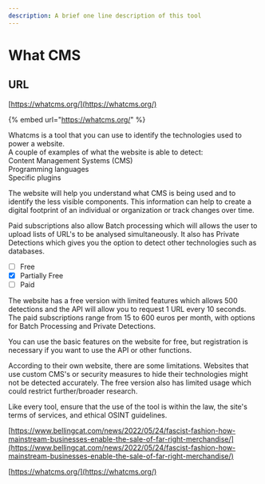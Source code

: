 ```yaml
---
description: A brief one line description of this tool
---
```


# What CMS

## URL

[https://whatcms.org/](https://whatcms.org/)

{% embed url="https://whatcms.org/" %}

Whatcms is a tool that you can use to identify the technologies used to power a website. \
A couple of examples of what the website is able to detect:\
Content Management Systems (CMS)\
Programming languages\
Specific plugins

The website will help you understand what CMS is being used and to identify the less visible components. This information can help to create a digital footprint of an individual or organization or track changes over time.&#x20;

Paid subscriptions also allow Batch processing which will allows the user to upload lists of URL's to be analysed simultaneously. It also has Private Detections which gives you the option to detect other technologies such as databases.



* [ ] Free
* [x] Partially Free
* [ ] Paid

The website has a free version with limited features which allows 500 detections and the API will allow you to request 1 URL every 10 seconds. \
The paid subscriptions range from 15 to 600 euros per month, with options for Batch Processing and Private Detections.&#x20;

You can use the basic features on the website for free, but registration is necessary if you want to use the API or other functions.&#x20;

According to their own website, there are some limitations. Websites that use custom CMS's or security measures to hide their technologies might not be detected accurately. The free version also has limited usage which could restrict further/broader research.

Like every tool, ensure that the use of the tool is within the law, the site's terms of services, and ethical OSINT guidelines.

[https://www.bellingcat.com/news/2022/05/24/fascist-fashion-how-mainstream-businesses-enable-the-sale-of-far-right-merchandise/](https://www.bellingcat.com/news/2022/05/24/fascist-fashion-how-mainstream-businesses-enable-the-sale-of-far-right-merchandise/)

[https://whatcms.org/](https://whatcms.org/)
